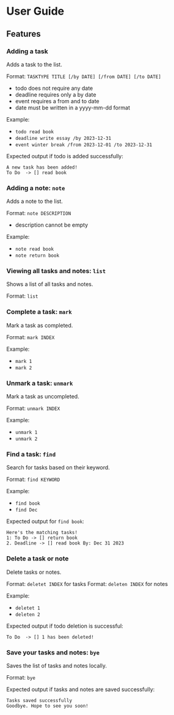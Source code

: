 # User Guide

## Features 

### Adding a task

Adds a task to the list.

Format: `TASKTYPE TITLE [/by DATE] [/from DATE] [/to DATE]`
- todo does not require any date
- deadline requires only a by date
- event requires a from and to date
- date must be written in a yyyy-mm-dd format

Example: 
- `todo read book`
- `deadline write essay /by 2023-12-31`
- `event winter break /from 2023-12-01 /to 2023-12-31`

Expected output if todo is added successfully:
```
A new task has been added!
To Do  -> [] read book
```

### Adding a note: `note`

Adds a note to the list.

Format: `note DESCRIPTION`
- description cannot be empty

Example:
- `note read book`
- `note return book`


### Viewing all tasks and notes: `list`

Shows a list of all tasks and notes.

Format: `list`


### Complete a task: `mark`

Mark a task as completed.

Format: `mark INDEX`

Example:
- `mark 1`
- `mark 2`


### Unmark a task: `unmark`

Mark a task as uncompleted.

Format: `unmark INDEX`

Example:
- `unmark 1`
- `unmark 2`


### Find a task: `find`

Search for tasks based on their keyword.

Format: `find KEYWORD`

Example:
- `find book`
- `find Dec`

Expected output for `find book`:
```
Here's the matching tasks!
1: To Do -> [] return book
2. Deadline -> [] read book By: Dec 31 2023
```


### Delete a task or note

Delete tasks or notes.

Format: `deletet INDEX` for tasks
Format: `deleten INDEX` for notes

Example:
- `deletet 1`
- `deleten 2`

Expected output if todo deletion is successful:
```
To Do  -> [] 1 has been deleted!
```



### Save your tasks and notes: `bye`

Saves the list of tasks and notes locally.

Format: `bye`

Expected output if tasks and notes are saved successfully:
```
Tasks saved successfully
Goodbye. Hope to see you soon!
```

